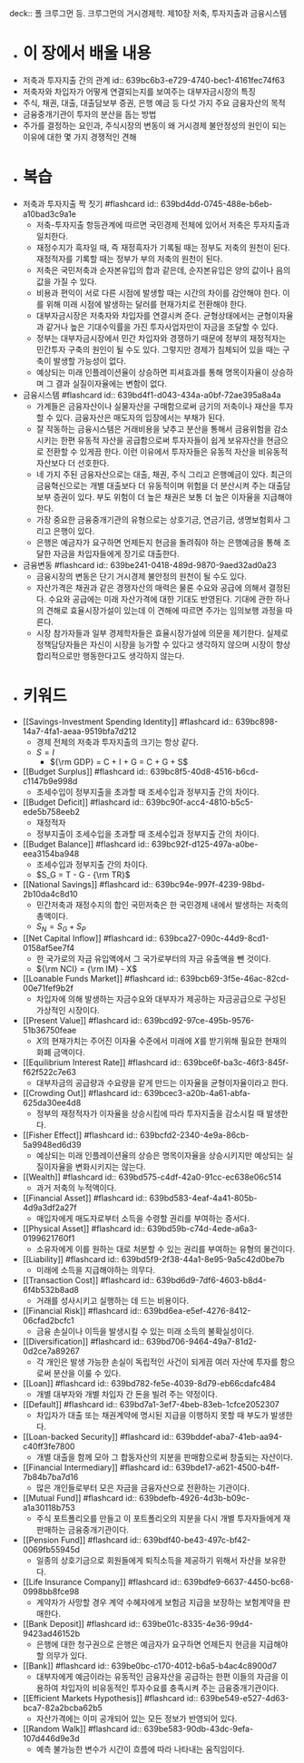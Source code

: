 deck:: 폴 크루그먼 등. 크루그먼의 거시경제학. 제10장 저축, 투자지출과 금융시스템

- # 이 장에서 배울 내용
- 저축과 투자지출 간의 관계
  id:: 639bc6b3-e729-4740-bec1-4161fec74f63
- 저축자와 차입자가 어떻게 연결되는지를 보여주는 대부자금시장의 특징
- 주식, 채권, 대출, 대출담보부 증권, 은행 예금 등 다섯 가지 주요 금융자산의 목적
- 금융중개기관이 투자의 분산을 돕는 방법
- 주가를 결정하는 요인과, 주식시장의 변동이 왜 거시경제 불안정성의 원인이 되는 이유에 대한 몇 가지 경쟁적인 견해
- # 복습
- 저축과 투자지출 짝 짓기 #flashcard
  id:: 639bd4dd-0745-488e-b6eb-a10bad3c9a1e
	- 저축-투자지출 항등관계에 따르면 국민경제 전체에 있어서 저축은 투자지출과 일치한다.
	- 재정수지가 흑자일 때, 즉 재정흑자가 기록될 때는 정부도 저축의 원천이 된다. 재정적자를 기록할 때는 정부가 부의 저축의 원천이 된다.
	- 저축은 국민저축과 순자본유입의 합과 같은데, 순자본유입은 양의 값이나 음의 값을 가질 수 있다.
	- 비용과 편익이 서로 다른 시점에 발생할 때는 시간의 차이를 감안해야 한다. 이를 위해 미래 시점에 발생하는 달러를 현재가치로 전환해야 한다.
	- 대부자금시장은 저축자와 차입자를 연결시켜 준다. 균형상태에서는 균형이자율과 같거나 높은 기대수익률을 가진 투자사업자만이 자금을 조달할 수 있다.
	- 정부는 대부자금시장에서 민간 차입자와 경쟁하기 때문에 정부의 재정적자는 민간투자 구축의 원인이 될 수도 있다. 그렇지만 경제가 침체되어 있을 때는 구축이 발생할 가능성이 없다.
	- 예상되는 미래 인플레이션율이 상승하면 피셔효과를 통해 명목이자율이 상승하며 그 결과 실질이자율에는 변함이 없다.
- 금융시스템 #flashcard
  id:: 639bd4f1-d043-434a-a0bf-72ae395a8a4a
	- 가계들은 금융자산이나 실물자산을 구매함으로써 금기의 저축이나 재산을 투자할 수 있다. 금융자산은 매도자의 입장에서는 부채가 된다.
	- 잘 작동하는 금융시스템은 거래비용을 낮추고 분산을 통해서 금융위험을 감소시키는 한편 유동적 자산을 공급함으로써 투자자들이 쉽게 보유자산을 현금으로 전환할 수 있게끔 한다. 이런 이유에서 투자자들은 유동적 자산을 비유동적 자산보다 더 선호한다.
	- 네 가지 주된 금융자산으로는 대출, 채권, 주식 그리고 은행예금이 있다. 최근의 금융혁신으로는 개별 대출보다 더 유동적이며 위험을 더 분산시켜 주는 대출담보부 증권이 있다. 부도 위험이 더 높은 채권은 보통 더 높은 이자율을 지급해야 한다.
	- 가장 중요한 금융중개기관의 유형으로는 상호기금, 연금기금, 생명보험회사 그리고 은행이 있다.
	- 은행은 예금자가 요구하면 언제든지 현금을 돌려줘야 하는 은행예금을 통해 조달한 자금을 차입자들에게 장기로 대출한다.
- 금융변동 #flashcard
  id:: 639be241-0418-489d-9870-9aed32ad0a23
	- 금융시장의 변동은 단기 거시경제 불안정의 원천이 될 수도 있다.
	- 자산가격은 채권과 같은 경쟁자산의 매력은 물론 수요와 공급에 의해서 결정된다. 수요와 공급에는 미래 자산가격에 대한 기대도 반영된다. 기대에 관한 하나의 견해로 효율시장가설이 있는데 이 견해에 따르면 주가는 임의보행 과정을 따른다.
	- 시장 참가자들과 일부 경제학자들은 효율시장가설에 의문을 제기한다. 실제로 정책담당자들은 자신이 시장을 능가할 수 있다고 생각하지 않으며 시장이 항상 합리적으로만 행동한다고도 생각하지 않는다.
- # 키워드
- [[Savings-Investment Spending Identity]] #flashcard
  id:: 639bc898-14a7-4fa1-aeaa-9519bfa7d212
	- 경제 전체의 저축과 투자지출의 크기는 항상 같다.
	- $S = I$
		- ${\rm GDP} = C + I + G = C + G + S$
- [[Budget Surplus]] #flashcard
  id:: 639bc8f5-40d8-4516-b6cd-c1147b9e998d
	- 조세수입이 정부지출을 초과할 때 조세수입과 정부지출 간의 차이다.
- [[Budget Deficit]] #flashcard
  id:: 639bc90f-acc4-4810-b5c5-ede5b758eeb2
	- 재정적자
	- 정부지출이 조세수입을 초과할 때 조세수입과 정부지출 간의 차이다.
- [[Budget Balance]] #flashcard
  id:: 639bc92f-d125-497a-a0be-eea3154ba948
	- 조세수입과 정부지출 간의 차이다.
	- $S_G = T - G - {\rm TR}$
- [[National Savings]] #flashcard
  id:: 639bc94e-997f-4239-98bd-2b10da4c8d10
	- 민간저축과 재정수지의 합인 국민저축은 한 국민경제 내에서 발생하는 저축의 총액이다.
	- $S_N = S_G + S_P$
- [[Net Capital Inflow]] #flashcard
  id:: 639bca27-090c-44d9-8cd1-0158af5ee7f4
	- 한 국가로의 자금 유입액에서 그 국가로부터의 자금 유출액을 뺀 것이다.
	- ${\rm NCI} = {\rm IM} - X$
- [[Loanable Funds Market]] #flashcard
  id:: 639bcb69-3f5e-46ac-82cd-00e71fef9b2f
	- 차입자에 의해 발생하는 자금수요와 대부자가 제공하는 자금공급으로 구성된 가상적인 시장이다.
- [[Present Value]] #flashcard
  id:: 639bcd92-97ce-495b-9576-51b36750feae
	- $X$의 현재가치는 주어진 이자율 수준에서 미래에 $X$를 받기위해 필요한 현재의 화폐 금액이다.
- [[Equilibrium Interest Rate]] #flashcard
  id:: 639bce6f-ba3c-46f3-845f-f62f522c7e63
	- 대부자금의 공급량과 수요량을 같게 만드는 이자율을 균형이자율이라고 한다.
- [[Crowding Out]] #flashcard
  id:: 639bcec3-a20b-4a61-abfa-625da30ee4d8
	- 정부의 재정적자가 이자율을 상승시킴에 따라 투자지출을 감소시킬 때 발생한다.
- [[Fisher Effect]] #flashcard
  id:: 639bcfd2-2340-4e9a-86cb-5a9948ed6d39
	- 예상되는 미래 인플레이션율의 상승은 명목이자율을 상승시키지만 예상되는 실질이자율을 변화시키지는 않는다.
- [[Wealth]] #flashcard
  id:: 639bd575-c4df-42a0-91cc-ec638e06c514
	- 과거 저축의 누적액이다.
- [[Financial Asset]] #flashcard
  id:: 639bd583-4eaf-4a41-805b-4d9a3df2a27f
	- 매입자에게 매도자로부터 소득을 수령할 권리를 부여하는 증서다.
- [[Physical Asset]] #flashcard
  id:: 639bd59b-c74d-4ede-a6a3-0199621760f1
	- 소유자에게 이를 원하는 대로 처분할 수 있는 권리를 부여하는 유형의 물건이다.
- [[Liability]] #flashcard
  id:: 639bd5f9-2f38-44a1-8e95-9a5c42d0be7b
	- 미래에 소득을 지급해야하는 의무다.
- [[Transaction Cost]] #flashcard
  id:: 639bd6d9-7df6-4603-b8d4-6f4b532b8ad8
	- 거래를 성사시키고 실행하는 데 드는 비용이다.
- [[Financial Risk]] #flashcard
  id:: 639bd6ea-e5ef-4276-8412-06cfad2bcfc1
	- 금융 손실이나 이득을 발생시킬 수 있는 미래 소득의 불확실성이다.
- [[Diversification]] #flashcard
  id:: 639bd706-9464-49a7-81d2-0d2ce7a89267
	- 각 개인은 발생 가능한 손실이 독립적인 사건이 되게끔 여러 자산에 투자를 함으로써 분산을 이룰 수 있다.
- [[Loan]] #flashcard
  id:: 639bd782-fe5e-4039-8d79-eb66cdafc484
	- 개별 대부자와 개별 차입자 간 돈을 빌려 주는 약정이다.
- [[Default]] #flashcard
  id:: 639bd7a1-3ef7-4beb-83eb-1cfce2052307
	- 차입자가 대출 또는 채권계약에 명시된 지급을 이행하지 못할 때 부도가 발생한다.
- [[Loan-backed Security]] #flashcard
  id:: 639bddef-aba7-41eb-aa94-c40ff3fe7800
	- 개별 대출을 함께 모아 그 합동자산의 지분을 판매함으로써 창출되는 자산이다.
- [[Financial Intermediary]] #flashcard
  id:: 639bde17-a621-4500-b4ff-7b84b7ba7d16
	- 많은 개인들로부터 모은 자금을 금융자산으로 전환하는 기관이다.
- [[Mutual Fund]] #flashcard
  id:: 639bdefb-4926-4d3b-b09c-a1a30118b753
	- 주식 포트폴리오를 만들고 이 포트폴리오의 지분을 다시 개별 투자자들에게 재판매하는 금융중개기관이다.
- [[Pension Fund]] #flashcard
  id:: 639bdf40-be43-497c-bf42-0069fb55945d
	- 일종의 상호기금으로 회원들에게 퇴직소득을 제공하기 위해서 자산을 보유한다.
- [[Life Insurance Company]] #flashcard
  id:: 639bdfe9-6637-4450-bc68-0998bb8fce98
	- 계약자가 사망할 경우 계약 수혜자에게 보험금 지급을 보장하는 보험계약을 판매한다.
- [[Bank Deposit]] #flashcard
  id:: 639be01c-8335-4e36-99d4-9423ad46152b
	- 은행에 대한 청구권으로 은행은 예금자가 요구하면 언제든지 현금을 지급해야 할 의무가 있다.
- [[Bank]] #flashcard
  id:: 639be0bc-c170-4012-b6a5-b4ac4c8900d7
	- 대부자에게 예금이라는 유동적인 금융자산을 공급하는 한편 이들의 자금을 이용하여 차입자의 비유동적인 투자수요를 충족시켜 주는 금융중개기관이다.
- [[Efficient Markets Hypothesis]] #flashcard
  id:: 639be549-e527-4d63-bca7-82a2bcba62b5
	- 자산가격에는 이미 공개되어 있는 모든 정보가 반영되어 있다.
- [[Random Walk]] #flashcard
  id:: 639be583-90db-43dc-9efa-107d446d9e3d
	- 예측 불가능한 변수가 시간이 흐름에 따라 나타내는 움직임이다.